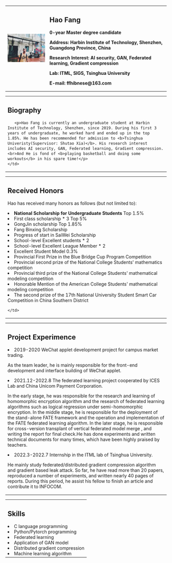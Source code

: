 
<table class="imgtable">
  <tr>
    <td width="26%">
      <img src="/IMG_2013(20221209-204634).JPG" width="100%">
    </td>
    <td width="74%">
      <h2>Hao Fang</h2>
      <p><b>0-year Master degree candidate</b></p>
      <p><b>Address: Harbin Institute of Technology, Shenzhen, Guangdong Province, China</b></p>
      <p><b>Research Interest: AI security, GAN, Federated learning, Gradient compression</b></p>
      <p><b>Lab: ITML, SIGS, Tsinghua University</b></p>
      <p><b>E-mail: ffhibnese@163.com</b></p>
<!--       <p><b>[<a href="" target="_blank">Google Scholar</a>] [<a href="https://github.com/ffhInJyc" target="_blank">GitHub</a>] [<a href="" target="_blank">Semantic Scholar</a>]</b></p> -->
    </td>
  </tr>
</table>

<table class="imgtable">
  <tr>
    <td width="100%">
      <h2>Biography</h2>

       <p>Hao Fang is currently an undergraduate student at Harbin Institute of Technology, Shenzhen, since 2019. During his first 3 years of undergraduate, he worked hard and ended up in the top 1.85%. He has been recommended for admission to <b>Tsinghua Univeristy(Supervisor: Shutao Xia)</b>. His research interest includes AI security, GAN, Federated learning, Gradient compression. <br>And He is fond of <b>playing basketball and doing some workouts</b> in his spare time!</p>
    </td>
  </tr>
</table>


<table class="imgtable">
  <tr>
    <td width="100%">
      <h2>Received Honors</h2>
      <p>Hao has received many honors as follows (but not limited to):</p>
<li><b>National Scholarship for Undergraduate Students</b> Top 1.5%</li>
<li>First class scholarship * 3 Top 5% </li>
<li>GongJin scholarship Top 1.85%</li>
<li>Fang Binxing Scholarship</li>
<li>Progress of start in SaiWei Scholarship</li>
<li>School-level Excellent students * 2</li>
<li>School-level Excellent League Member * 2</li>
<li>Excellent Student Model 0.3%</li>
<li>Provincial First Prize in the Blue Bridge Cup Program Competition</li>
<li>Provincial second prize of the National College Students' mathematics competition</li>
<li>Provincial third prize of the National College Students' mathematical modeling competition</li>
<li>Honorable Mention of the American College Students' mathematical modeling competition</li>
<li>The second prize of the 17th National University Student Smart Car Competition in China Southern District</li>

    </td>
  </tr>
</table>

<table class="imgtable">
  <tr>
    <td width="100%">
      <h2>Project Experimence</h2>
      <li>2019-2020  WeChat applet development project for campus market trading.</li>
      <p>As the team leader, he is mainly responsible for the front-end development and interface building of WeChat applet.</p>
      <li>2021.12-2022.8  The federated learning project cooperated by ICES Lab and China Unicom Payment Corporation.</li> 
      <p>In the early stage, he was responsible for the research and learning of homomorphic encryption algorithm and the research of federated learning algorithms such as logical regression under semi-homomorphic encryption. In the middle stage, he is responsible for the deployment of the stand-alone FATE framework and the operation and implementation of the FATE federated learning algorithm. In the later stage, he is responsible for cross-version transplant of  vertical federated model merge , and writing the report for final check.He has done experiments and written technical documents for many times, which have been highly praised by teachers.</p>
      <li>2022.3-2022.7   Internship in the ITML lab of Tsinghua University. </li>
      <p>He mainly study federated/distributed gradient compression algorithm and gradient based leak attack. So far, he have read more than 20 papers, reproduced a number of experiments, and written nearly 40 pages of reports. During this period, he assist his fellow to finish an article and contribute it to INFOCOM.</p>
    </td>
  </tr>
</table>

<table class="imgtable">
  <tr>
    <td width="100%">
      <h2>Skills</h2>
      <li>C language programming</li>
      <li>Python/Pytorch programming</li>
      <li>Federated learning</li>
      <li>Application of GAN model</li>
      <li>Distributed gradient compression</li>
      <li>Machine learning algorithm</li>
    </td>
  </tr>
</table>

